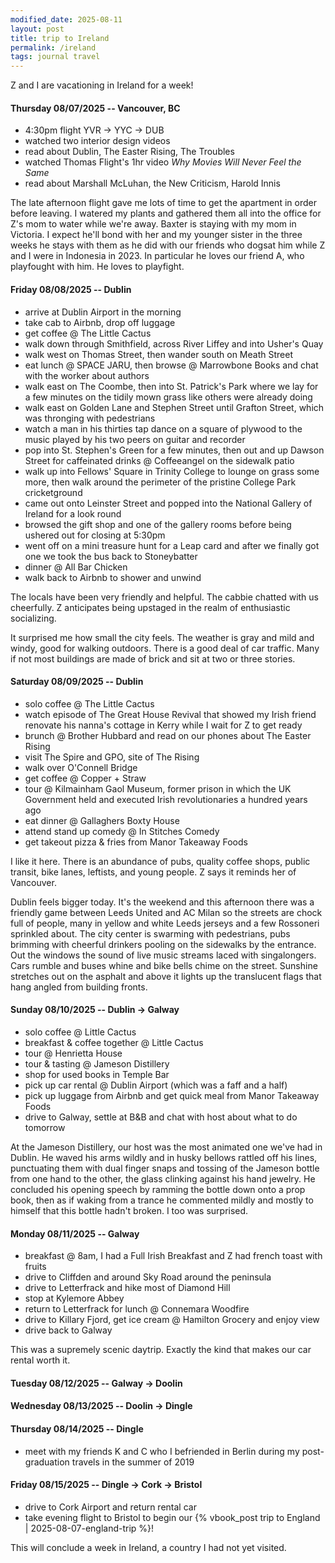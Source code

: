 ```yaml
---
modified_date: 2025-08-11
layout: post
title: trip to Ireland
permalink: /ireland
tags: journal travel
---
```


Z and I are vacationing in Ireland for a week!
<!--more-->

#### Thursday 08/07/2025 -- Vancouver, BC

- 4:30pm flight YVR -> YYC -> DUB
- watched two interior design videos
- read about Dublin, The Easter Rising, The Troubles
- watched Thomas Flight's 1hr video _Why Movies Will Never Feel the Same_
- read about Marshall McLuhan, the New Criticism, Harold Innis

The late afternoon flight gave me lots of time to get the apartment in order before leaving.
I watered my plants and gathered them all into the office for Z's mom to water while we're away.
Baxter is staying with my mom in Victoria.
I expect he'll bond with her and my younger sister in the three weeks he stays with them as he did with our friends who dogsat him while Z and I were in Indonesia in 2023.
In particular he loves our friend A, who playfought with him.
He loves to playfight.

#### Friday 08/08/2025 -- Dublin

- arrive at Dublin Airport in the morning
- take cab to Airbnb, drop off luggage
- get coffee @ The Little Cactus
- walk down through Smithfield, across River Liffey and into Usher's Quay
- walk west on Thomas Street, then wander south on Meath Street
- eat lunch @ SPACE JARU, then browse @ Marrowbone Books and chat with the worker about authors
- walk east on The Coombe, then into St. Patrick's Park where we lay for a few minutes on the tidily mown grass like others were already doing
- walk east on Golden Lane and Stephen Street until Grafton Street, which was thronging with pedestrians
- watch a man in his thirties tap dance on a square of plywood to the music played by his two peers on guitar and recorder
- pop into St. Stephen's Green for a few minutes, then out and up Dawson Street for caffeinated drinks @ Coffeeangel on the sidewalk patio
- walk up into Fellows' Square in Trinity College to lounge on grass some more, then walk around the perimeter of the pristine College Park cricketground
- came out onto Leinster Street and popped into the National Gallery of Ireland for a look round
- browsed the gift shop and one of the gallery rooms before being ushered out for closing at 5:30pm
- went off on a mini treasure hunt for a Leap card and after we finally got one we took the bus back to Stoneybatter
- dinner @ All Bar Chicken
- walk back to Airbnb to shower and unwind

The locals have been very friendly and helpful.
The cabbie chatted with us cheerfully.
Z anticipates being upstaged in the realm of enthusiastic socializing.

It surprised me how small the city feels.
The weather is gray and mild and windy, good for walking outdoors.
There is a good deal of car traffic.
Many if not most buildings are made of brick and sit at two or three stories.

#### Saturday 08/09/2025 -- Dublin

- solo coffee @ The Little Cactus
- watch episode of The Great House Revival that showed my Irish friend renovate his nanna's cottage in Kerry while I wait for Z to get ready
- brunch @ Brother Hubbard and read on our phones about The Easter Rising
- visit The Spire and GPO, site of The Rising
- walk over O'Connell Bridge
- get coffee @ Copper + Straw
- tour @ Kilmainham Gaol Museum, former prison in which the UK Government held and executed Irish revolutionaries a hundred years ago
- eat dinner @ Gallaghers Boxty House
- attend stand up comedy @ In Stitches Comedy
- get takeout pizza & fries from Manor Takeaway Foods

I like it here.
There is an abundance of pubs, quality coffee shops, public transit, bike lanes, leftists, and young people.
Z says it reminds her of Vancouver.

Dublin feels bigger today.
It's the weekend and this afternoon there was a friendly game between Leeds United and AC Milan so the streets are chock full of people, many in yellow and white Leeds jerseys and a few Rossoneri sprinkled about.
The city center is swarming with pedestrians, pubs brimming with cheerful drinkers pooling on the sidewalks by the entrance.
Out the windows the sound of live music streams laced with singalongers.
Cars rumble and buses whine and bike bells chime on the street.
Sunshine stretches out on the asphalt and above it lights up the translucent flags that hang angled from building fronts.

#### Sunday 08/10/2025 -- Dublin -> Galway

- solo coffee @ Little Cactus
- breakfast & coffee together @ Little Cactus
- tour @ Henrietta House
- tour & tasting @ Jameson Distillery
- shop for used books in Temple Bar
- pick up car rental @ Dublin Airport (which was a faff and a half)
- pick up luggage from Airbnb and get quick meal from Manor Takeaway Foods
- drive to Galway, settle at B&B and chat with host about what to do tomorrow

At the Jameson Distillery, our host was the most animated one we've had in Dublin.
He waved his arms wildly and in husky bellows rattled off his lines, punctuating them with dual finger snaps and tossing of the Jameson bottle from one hand to the other, the glass clinking against his hand jewelry.
He concluded his opening speech by ramming the bottle down onto a prop book, then as if waking from a trance he commented mildly and mostly to himself that this bottle hadn't broken.
I too was surprised.

#### Monday 08/11/2025 -- Galway

- breakfast @ 8am, I had a Full Irish Breakfast and Z had french toast with fruits
- drive to Cliffden and around Sky Road around the peninsula
- drive to Letterfrack and hike most of Diamond Hill
- stop at Kylemore Abbey
- return to Letterfrack for lunch @ Connemara Woodfire
- drive to Killary Fjord, get ice cream @ Hamilton Grocery and enjoy view
- drive back to Galway

This was a supremely scenic daytrip.
Exactly the kind that makes our car rental worth it.

#### Tuesday 08/12/2025 -- Galway -> Doolin

#### Wednesday 08/13/2025 -- Doolin -> Dingle

#### Thursday 08/14/2025 -- Dingle

- meet with my friends K and C who I befriended in Berlin during my post-graduation travels in the summer of 2019

#### Friday 08/15/2025 -- Dingle -> Cork -> Bristol

- drive to Cork Airport and return rental car
- take evening flight to Bristol to begin our {% vbook_post trip to England | 2025-08-07-england-trip %}!

This will conclude a week in Ireland, a country I had not yet visited.
